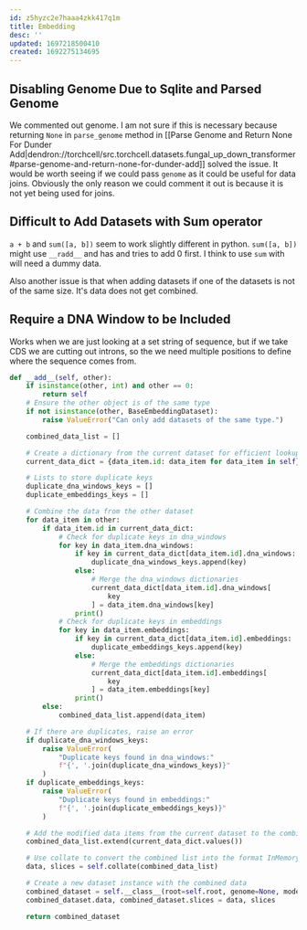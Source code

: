 ```yaml
---
id: z5hyzc2e7haaa4zkk417q1m
title: Embedding
desc: ''
updated: 1697218500410
created: 1692275134695
---
```


## Disabling Genome Due to Sqlite and Parsed Genome

We commented out genome. I am not sure if this is necessary because returning `None` in `parse_genome` method in [[Parse Genome and Return None For Dunder Add|dendron://torchcell/src.torchcell.datasets.fungal_up_down_transformer#parse-genome-and-return-none-for-dunder-add]] solved the issue. It would be worth seeing if we could pass `genome` as it could be useful for data joins. Obviously the only reason we could comment it out is because it is not yet being used for joins.

## Difficult to Add Datasets with Sum operator

`a + b` and `sum([a, b])` seem to work slightly different in python. `sum([a, b])` might use `__radd__` and has and tries to add 0 first. I think to use `sum` with will need a dummy data.

Also another issue is that when adding datasets if one of the datasets is not of the same size. It's data does not get combined.

## Require a DNA Window to be Included

Works when we are just looking at a set string of sequence, but if we take CDS we are cutting out introns, so the we need multiple positions to define where the sequence comes from.

```python
def __add__(self, other):
    if isinstance(other, int) and other == 0:
        return self
    # Ensure the other object is of the same type
    if not isinstance(other, BaseEmbeddingDataset):
        raise ValueError("Can only add datasets of the same type.")

    combined_data_list = []

    # Create a dictionary from the current dataset for efficient lookup
    current_data_dict = {data_item.id: data_item for data_item in self}

    # Lists to store duplicate keys
    duplicate_dna_windows_keys = []
    duplicate_embeddings_keys = []

    # Combine the data from the other dataset
    for data_item in other:
        if data_item.id in current_data_dict:
            # Check for duplicate keys in dna_windows
            for key in data_item.dna_windows:
                if key in current_data_dict[data_item.id].dna_windows:
                    duplicate_dna_windows_keys.append(key)
                else:
                    # Merge the dna_windows dictionaries
                    current_data_dict[data_item.id].dna_windows[
                        key
                    ] = data_item.dna_windows[key]
                print()
            # Check for duplicate keys in embeddings
            for key in data_item.embeddings:
                if key in current_data_dict[data_item.id].embeddings:
                    duplicate_embeddings_keys.append(key)
                else:
                    # Merge the embeddings dictionaries
                    current_data_dict[data_item.id].embeddings[
                        key
                    ] = data_item.embeddings[key]
                print()
        else:
            combined_data_list.append(data_item)

    # If there are duplicates, raise an error
    if duplicate_dna_windows_keys:
        raise ValueError(
            "Duplicate keys found in dna_windows:"
            f"{', '.join(duplicate_dna_windows_keys)}"
        )
    if duplicate_embeddings_keys:
        raise ValueError(
            "Duplicate keys found in embeddings:"
            f"{', '.join(duplicate_embeddings_keys)}"
        )

    # Add the modified data items from the current dataset to the combined list
    combined_data_list.extend(current_data_dict.values())

    # Use collate to convert the combined list into the format InMemoryDataset expects
    data, slices = self.collate(combined_data_list)

    # Create a new dataset instance with the combined data
    combined_dataset = self.__class__(root=self.root, genome=None, model_name=None)
    combined_dataset.data, combined_dataset.slices = data, slices

    return combined_dataset
```
